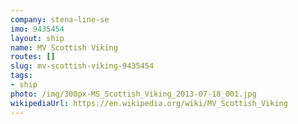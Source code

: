 ```yaml
---
company: stena-line-se
imo: 9435454
layout: ship
name: MV Scottish Viking
routes: []
slug: mv-scottish-viking-9435454
tags:
- ship
photo: /img/300px-MS_Scottish_Viking_2013-07-18_001.jpg
wikipediaUrl: https://en.wikipedia.org/wiki/MV_Scottish_Viking
---
```

